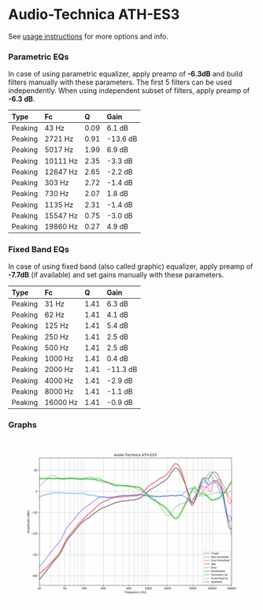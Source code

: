 # Audio-Technica ATH-ES3
See [usage instructions](https://github.com/jaakkopasanen/AutoEq#usage) for more options and info.

### Parametric EQs
In case of using parametric equalizer, apply preamp of **-6.3dB** and build filters manually
with these parameters. The first 5 filters can be used independently.
When using independent subset of filters, apply preamp of **-6.3 dB**.

| Type    | Fc       |    Q | Gain     |
|:--------|:---------|:-----|:---------|
| Peaking | 43 Hz    | 0.09 | 6.1 dB   |
| Peaking | 2721 Hz  | 0.91 | -13.6 dB |
| Peaking | 5017 Hz  | 1.99 | 6.9 dB   |
| Peaking | 10111 Hz | 2.35 | -3.3 dB  |
| Peaking | 12647 Hz | 2.65 | -2.2 dB  |
| Peaking | 303 Hz   | 2.72 | -1.4 dB  |
| Peaking | 730 Hz   | 2.07 | 1.8 dB   |
| Peaking | 1135 Hz  | 2.31 | -1.4 dB  |
| Peaking | 15547 Hz | 0.75 | -3.0 dB  |
| Peaking | 19860 Hz | 0.27 | 4.9 dB   |

### Fixed Band EQs
In case of using fixed band (also called graphic) equalizer, apply preamp of **-7.7dB**
(if available) and set gains manually with these parameters.

| Type    | Fc       |    Q | Gain     |
|:--------|:---------|:-----|:---------|
| Peaking | 31 Hz    | 1.41 | 6.3 dB   |
| Peaking | 62 Hz    | 1.41 | 4.1 dB   |
| Peaking | 125 Hz   | 1.41 | 5.4 dB   |
| Peaking | 250 Hz   | 1.41 | 2.5 dB   |
| Peaking | 500 Hz   | 1.41 | 2.5 dB   |
| Peaking | 1000 Hz  | 1.41 | 0.4 dB   |
| Peaking | 2000 Hz  | 1.41 | -11.3 dB |
| Peaking | 4000 Hz  | 1.41 | -2.9 dB  |
| Peaking | 8000 Hz  | 1.41 | -1.1 dB  |
| Peaking | 16000 Hz | 1.41 | -0.9 dB  |

### Graphs
![](./Audio-Technica%20ATH-ES3.png)